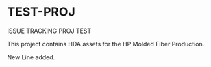 # TEST-PROJ
ISSUE TRACKING PROJ TEST

This project contains HDA assets for the HP Molded Fiber Production.

New Line added.
